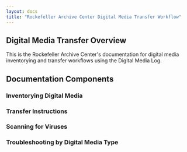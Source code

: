 ```yaml
---
layout: docs
title: "Rockefeller Archive Center Digital Media Transfer Workflow"
---
```

## Digital Media Transfer Overview

This is the Rockefeller Archive Center's documentation for digital media inventorying and transfer workflows using the Digital Media Log.

## Documentation Components

### Inventorying Digital Media

### Transfer Instructions

### Scanning for Viruses

### Troubleshooting by Digital Media Type
